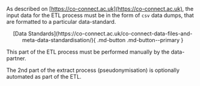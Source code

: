 As described on [https://co-connect.ac.uk](https://co-connect.ac.uk), the input data for the ETL process must be in the form of `csv` data dumps, that are formatted to a particular data-standard.

<center>
[Data Standards](https://co-connect.ac.uk/co-connect-data-files-and-meta-data-standardisation/){ .md-button .md-button--primary }
</center>

This part of the ETL process must be performed manually by the data-partner.

The 2nd part of the extract process (pseudonymisation) is optionally automated as part of the ETL.